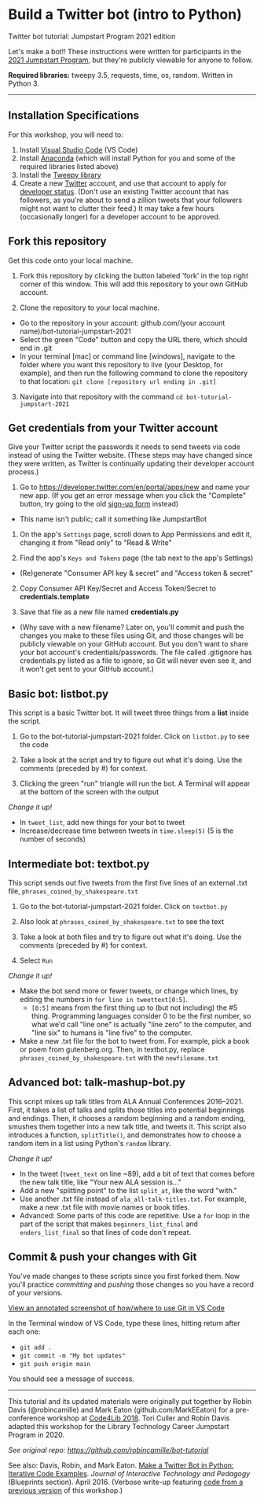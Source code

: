 # Build a Twitter bot (intro to Python)

Twitter bot tutorial: Jumpstart Program 2021 edition

Let's make a bot!! These instructions were written for participants in the [2021 Jumpstart Program](https://www.lib.ncsu.edu/jumpstart), but they're publicly viewable for anyone to follow.

**Required libraries:** tweepy 3.5, requests, time, os, random. Written in Python 3. 

---

## Installation Specifications

For this workshop, you will need to:
1. Install [Visual Studio Code](https://code.visualstudio.com/) (VS Code)
1. Install [Anaconda](https://www.anaconda.com/products/individual) (which will install Python for you and some of the required libraries listed above)
1. Install the [Tweepy library](http://docs.tweepy.org/en/latest/install.html)
1. Create a new [Twitter](https://twitter.com) account, and use that account to apply for [developer status](https://developer.twitter.com/en/apply-for-access). (Don't use an existing Twitter account that has followers, as you're about to send a zillion tweets that your followers might not want to clutter their feed.) It may take a few hours (occasionally longer) for a developer account to be approved.

## Fork this repository
Get this code onto your local machine. 

1. Fork this repository by clicking the button labeled 'fork' in the top right corner of this window. This will add this repository to your own GitHub account. 

2. Clone the repository to your local machine.
- Go to the repository in your account: github.com/(your account name)/bot-tutorial-jumpstart-2021
- Select the green "Code" button and copy the URL there, which should end in .git
- In your terminal [mac] or command line [windows], navigate to the folder where you  want this repository to live (your Desktop, for example), and then run the following command to clone the repository to that location: `git clone [repository url ending in .git]`

3. Navigate into that repository with the command `cd bot-tutorial-jumpstart-2021`

## Get credentials from your Twitter account 
Give your Twitter script the passwords it needs to send tweets via code instead of using the Twitter website. (These steps may have changed since they were written, as Twitter is continually updating their developer account process.)

1. Go to https://developer.twitter.com/en/portal/apps/new and name your new app. (If you get an  error message when you click the "Complete" button, try going to the old [sign-up form](https://developer.twitter.com/en/apps/create) instead)
 - This name isn't public; call it something like JumpstartBot
 
1. On the app's `Settings` page, scroll down to App Permissions and edit it, changing it from "Read only" to "Read & Write"

1. Find the app's `Keys and Tokens` page (the tab next to the app's Settings)
 - (Re)generate "Consumer API key & secret" and "Access token & secret"

2. Copy Consumer API Key/Secret and Access Token/Secret to **credentials.template** 

3. Save that file as a new file named **credentials.py**
- (Why save with a new filename? Later on, you'll commit and push the changes you make to these files using Git, and those changes will be publicly viewable on your GitHub account. But you don't want to share your bot account's credentials/passwords. The file called .gitignore has credentials.py listed as a file to ignore, so Git will never even see it, and it won't get sent to your GitHub account.)

## Basic bot: listbot.py

This script is a basic Twitter bot. It will tweet three things from a **list** inside the script.

1. Go to the bot-tutorial-jumpstart-2021 folder. Click on `listbot.py` to see the code

2. Take a look at the script and try to figure out what it's doing. Use the comments (preceded by #) for context.

3. Clicking the green "run" triangle will run the bot. A Terminal will appear at the bottom of the screen with the output

*Change it up!*
- In `tweet_list`, add new things for your bot to tweet
- Increase/decrease time between tweets in `time.sleep(5)` (5 is the number of seconds) 

## Intermediate bot: textbot.py

This script sends out five tweets from the first five lines of an external .txt file, `phrases_coined_by_shakespeare.txt`

1. Go to the bot-tutorial-jumpstart-2021 folder. Click on `textbot.py`

2. Also look at `phrases_coined_by_shakespeare.txt` to see the text

3. Take a look at both files and try to figure out what it's doing. Use the comments (preceded by #) for context.

4. Select `Run`

*Change it up!*
- Make the bot send more or fewer tweets, or change which lines, by editing the numbers in `for line in tweettext[0:5]`. 
   - `[0:5]` means from the first thing up to (but not including) the #5 thing. Programming languages consider 0 to be the first number, so what we'd call "line one" is actually "line zero" to the computer, and "line six" to humans is "line five" to the computer.
 - Make a new .txt file for the bot to tweet from. For example, pick a book or poem from gutenberg.org. Then, in textbot.py, replace `phrases_coined_by_shakespeare.txt` with the `newfilename.txt`
 
## Advanced bot: talk-mashup-bot.py

This script mixes up talk titles from ALA Annual Conferences 2016–2021.  First, it takes a list of talks and splits those titles into potential beginnings and endings. Then, it chooses a random beginning and a random ending, smushes them together into a new talk title, and tweets it. This script also introduces a function, `splitTitle()`, and demonstrates how to choose a random item in a list using Python's `random` library.

*Change it up!*
- In the tweet (`tweet_text` on line ~89), add a bit of text that comes before the new talk title, like "Your new ALA session is..."
- Add a new "splitting point" to the list `split_at`, like the word "with."
- Use another .txt file instead of `ala_all-talk-titles.txt`. For example, make a new .txt file with movie names or book titles. 
- Advanced: Some parts of this code are repetitive. Use a `for` loop in the part of the script that makes `beginners_list_final` and `enders_list_final` so that lines of code don't repeat.


## Commit & push your changes with Git 

You've made changes to these scripts since you first forked them. Now you'll practice *committing* and *pushing* those changes so you have a record of your versions.

[View an annotated screenshot of how/where to use Git in VS Code](http://robincamille.com/ncsu/vscode_screenshot_git.png)

In the Terminal window of VS Code, type these lines, hitting return after each one:
- `git add .`
- `git commit -m "My bot updates"`
- `git push origin main`

You should see a message of success.


---

This tutorial and its updated materials were originally put together by Robin Davis (@robincamille) and Mark Eaton (github.com/MarkEEaton) for a pre-conference workshop at [Code4Lib 2018](http://2018.code4lib.org/). Tori Culler and Robin Davis adapted this workshop for the Library Technology Career Jumpstart Program in 2020.

*See original repo: https://github.com/robincamille/bot-tutorial*

See also: Davis, Robin, and Mark Eaton. [Make a Twitter Bot in Python: Iterative Code Examples](http://jitp.commons.gc.cuny.edu/make-a-twitter-bot-in-python-iterative-code-examples/). *Journal of Interactive Technology and Pedagogy* (Blueprints section).  April 2016. (Verbose write-up featuring [code from a previous version](https://github.com/robincamille/bot-tutorial) of this workshop.)

